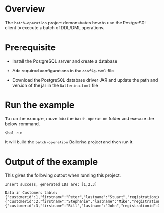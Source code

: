 # Overview

The `batch-operation` project demonstrates how to use the PostgreSQL client to execute a batch of DDL/DML operations.

# Prerequisite

* Install the PostgreSQL server and create a database 

* Add required configurations in the `config.toml` file 

* Download the PostgreSQL database driver JAR and update the path and version of the jar in the `Ballerina.toml` file

# Run the example
 
To run the example, move into the `batch-operation` folder and execute the below command.
 
```
$bal run
```
It will build the `batch-operation` Ballerina project and then run it.

# Output of the example

This gives the following output when running this project.

```ballerina
Insert success, generated IDs are: [1,2,3]

Data in Customers table:
{"customerid":1,"firstname":"Peter","lastname":"Stuart","registrationid":1,"creditlimit":5000.75,"country":"USA"}
{"customerid":2,"firstname":"Stephanie","lastname":"Mike","registrationid":2,"creditlimit":8000.0,"country":"USA"}
{"customerid":3,"firstname":"Bill","lastname":"John","registrationid":3,"creditlimit":3000.25,"country":"USA"}
```

